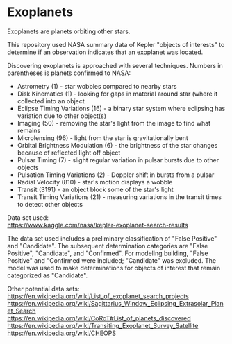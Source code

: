 # Exoplanets

Exoplanets are planets orbiting other stars.

This repository used NASA summary data of Kepler "objects of interests" to determine if an observation indicates that an exoplanet was located.

Discovering exoplanets is approached with several techniques.  Numbers in parentheses is planets confirmed to NASA:   
* Astrometry	(1) - star wobbles compared to nearby stars  
* Disk Kinematics	(1) - looking for gaps in material around star (where it collected into an object  
* Eclipse Timing Variations	(16) - a binary star system where eclipsing has variation due to other object(s)  
* Imaging	(50) - removing the star's light from the image to find what remains  
* Microlensing	(96) - light from the star is gravitationally bent  
* Orbital Brightness Modulation	(6) - the brightness of the star changes because of reflected light off object  
* Pulsar Timing	(7) - slight regular variation in pulsar bursts due to other objects  
* Pulsation Timing Variations	(2) - Doppler shift in bursts from a pulsar  
* Radial Velocity	(810) - star's motion displays a wobble  
* Transit	(3191) - an object block some of the star's light  
* Transit Timing Variations	(21) - measuring variations in the transit times to detect other objects  

Data set used:  
https://www.kaggle.com/nasa/kepler-exoplanet-search-results

The data set used includes a preliminary classification of "False Positive" and "Candidate".  The subsequent determination categories are "False Positive", "Candidate", and "Confirmed".  For modeling building, "False Positive" and "Confirmed were included; "Candidate" was excluded.  The model was used to make determinations for objects of interest that remain categorized as "Candidate".



Other potential data sets:  
https://en.wikipedia.org/wiki/List_of_exoplanet_search_projects  
https://en.wikipedia.org/wiki/Sagittarius_Window_Eclipsing_Extrasolar_Planet_Search  
https://en.wikipedia.org/wiki/CoRoT#List_of_planets_discovered  
https://en.wikipedia.org/wiki/Transiting_Exoplanet_Survey_Satellite  
https://en.wikipedia.org/wiki/CHEOPS

